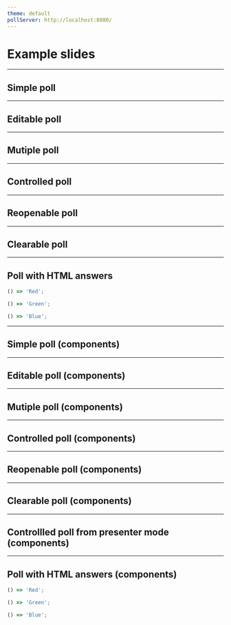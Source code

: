 ```yaml
---
theme: default
pollServer: http://localhost:8080/
---
```


# Example slides

---

## Simple poll

<Poll question="What is your favorite color ?" :answers="['Red', 'Green', 'Blue']" />

---

## Editable poll

<Poll question="What is your favorite color ?" :answers="['Red', 'Green', 'Blue']" :editable="true" />

---

## Mutiple poll

<Poll question="What are your favorite colors ?" :answers="['Red', 'Green', 'Blue']" :multiple="true" />

---

## Controlled poll

<Poll question="What is your favorite color ?" :answers="['Red', 'Green', 'Blue']" :controlled="true" />

---

## Reopenable poll

<Poll question="What is your favorite color ?" :answers="['Red', 'Green', 'Blue']" :controlled="true" :reopenable="true" />

---

## Clearable poll

<Poll question="What is your favorite color ?" :answers="['Red', 'Green', 'Blue']" :controlled="true" :clearable="true" />

---

## Poll with HTML answers

<Poll question="What is your favorite color ?">

```js
() => 'Red';
```

```js
() => 'Green';
```

```js
() => 'Blue';
```

</Poll>

---

## Simple poll (components)

<PollProvider>
  <PollTitle question="What is your favorite color ?"/>
  <PollQuestion :answers="['Red', 'Green', 'Blue']" />
  <PollResults/>
</PollProvider>

---

## Editable poll (components)

<PollProvider>
  <PollTitle question="What is your favorite color ?"/>
  <PollQuestion :answers="['Red', 'Green', 'Blue']" :editable="true" />
  <PollResults/>
</PollProvider>

---

## Mutiple poll (components)

<PollProvider>
  <PollTitle question="What are your favorite colors ?"/>
  <PollQuestion :answers="['Red', 'Green', 'Blue']" :multiple="true" />
  <PollResults/>
</PollProvider>

---

## Controlled poll (components)

<PollProvider>
  <PollTitle question="What is your favorite color ?"/>
  <PollQuestion :answers="['Red', 'Green', 'Blue']" :controlled="true" />
  <PollResults/>
  <PollControl/>
</PollProvider>

---

## Reopenable poll (components)

<PollProvider>
  <PollTitle question="What is your favorite color ?"/>
  <PollQuestion :answers="['Red', 'Green', 'Blue']" :controlled="true" />
  <PollResults/>
  <PollControl :reopenable="true" />
</PollProvider>

---

## Clearable poll (components)

<PollProvider>
  <PollTitle question="What is your favorite color ?"/>
  <PollQuestion :answers="['Red', 'Green', 'Blue']" :controlled="true" />
  <PollResults/>
  <PollControl :clearable="true" />
</PollProvider>

---

## Controllled poll from presenter mode (components)

<PollProvider>
  <PollTitle question="What is your favorite color ?"/>
  <PollQuestion :answers="['Red', 'Green', 'Blue']" :controlled="true" />
  <PollResults/>
  <PollControl :presenterOnly="true" />
</PollProvider>

---

## Poll with HTML answers (components)

<PollProvider>
  <PollTitle question="What is your favorite color ?"/>
  <PollQuestion>

```js
() => 'Red';
```

```js
() => 'Green';
```

```js
() => 'Blue';
```

  </PollQuestion>
  <PollResults/>
</PollProvider>
